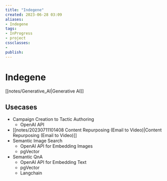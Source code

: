 ```yaml
---
title: "Indegene"
created: 2023-06-28 03:09
aliases: 
- Indegene
tags:
- InProgress
- project
cssclasses:
- 
publish:
---
```


<!-- 
tags: 
-->

<!--internal
parent:: [[]]
child:: [[]]
related:: [[]]
-->

<!--external
- []()
-->

# Indegene

[[notes/Generative_AI|Generative AI]]
## Usecases

- Campaign Creation to Tactic Authoring
	- OpenAI API
- [[notes/20230711101408 Content Repurposing (Email to Video)|Content Repurposing (Email to Video)]]
- Semantic Image Search
	- OpenAI API for Embedding Images
	- pgVector
- Semantic QnA
	- OpenAI API for Embedding Text
	- pgVector
	- Langchain
